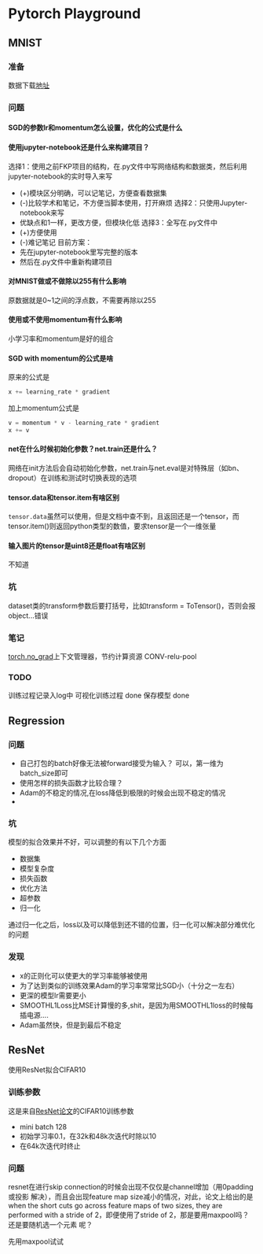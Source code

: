 # Pytorch Playground
## MNIST
### 准备
数据下载[地址](http://yann.lecun.com/exdb/mnist/)
### 问题
#### SGD的参数lr和momentum怎么设置，优化的公式是什么
#### 使用jupyter-notebook还是什么来构建项目？
选择1：使用之前FKP项目的结构，在.py文件中写网络结构和数据类，然后利用jupyter-notebook的实时导入来写
* (+)模块区分明确，可以记笔记，方便查看数据集
* (-)比较学术和笔记，不方便当脚本使用，打开麻烦
选择2：只使用Jupyter-notebook来写
* 优缺点和1一样，更改方便，但模块化低
选择3：全写在.py文件中
* (+)方便使用
* (-)难记笔记
目前方案：
* 先在jupyter-notebook里写完整的版本
* 然后在.py文件中重新构建项目
#### 对MNIST做或不做除以255有什么影响
原数据就是0~1之间的浮点数，不需要再除以255
#### 使用或不使用momentum有什么影响
小学习率和momentum是好的组合
#### SGD with momentum的公式是啥
原来的公式是
```python
x += learning_rate * gradient
```
加上momentum公式是
```python
v = momentum * v - learning_rate * gradient
x += v
```
#### net在什么时候初始化参数？net.train还是什么？
网络在init方法后会自动初始化参数，net.train与net.eval是对特殊层（如bn、dropout）在训练和测试时切换表现的选项
#### tensor.data和tensor.item有啥区别
`tensor.data`虽然可以使用，但是文档中查不到，且返回还是一个tensor，而tensor.item()则返回python类型的数值，要求tensor是一个一维张量
#### 输入图片的tensor是uint8还是float有啥区别
不知道
### 坑
dataset类的transform参数后要打括号，比如transform = ToTensor()，否则会报object...错误

### 笔记
[torch.no_grad](https://pytorch.org/docs/stable/autograd.html?highlight=no_grad#torch.autograd.no_grad)上下文管理器，节约计算资源
CONV-relu-pool
### TODO
训练过程记录入log中 
可视化训练过程 done
保存模型 done

## Regression
### 问题
* 自己打包的batch好像无法被forward接受为输入？
    可以，第一维为batch_size即可
* 使用怎样的损失函数才比较合理？
* Adam的不稳定的情况,在loss降低到极限的时候会出现不稳定的情况
* 
### 坑
模型的拟合效果并不好，可以调整的有以下几个方面
* 数据集
* 模型复杂度
* 损失函数
* 优化方法
* 超参数
* 归一化

通过归一化之后，loss以及可以降低到还不错的位置，归一化可以解决部分难优化的问题
### 发现
* x的正则化可以使更大的学习率能够被使用
* 为了达到类似的训练效果Adam的学习率常常比SGD小（十分之一左右）
* 更深的模型lr需要更小
* SMOOTHL1Loss比MSE计算慢的多,shit，是因为用SMOOTHL1loss的时候每插电源....
* Adam虽然快，但是到最后不稳定

## ResNet
使用ResNet拟合CIFAR10
### 训练参数
这是来自[ResNet论文](https://arxiv.org/abs/1512.03385)的CIFAR10训练参数
* mini batch 128
* 初始学习率0.1，在32k和48k次迭代时除以10
* 在64k次迭代时终止
### 问题
resnet在进行skip connection的时候会出现不仅仅是channel增加（用0padding或投影
解决），而且会出现feature map size减小的情况，对此，论文上给出的是when the 
short cuts go across feature maps of two sizes, they are performed with 
a stride of 2，即便使用了stride of 2，那是要用maxpool吗？还是要随机选一个元素
呢？

先用maxpool试试